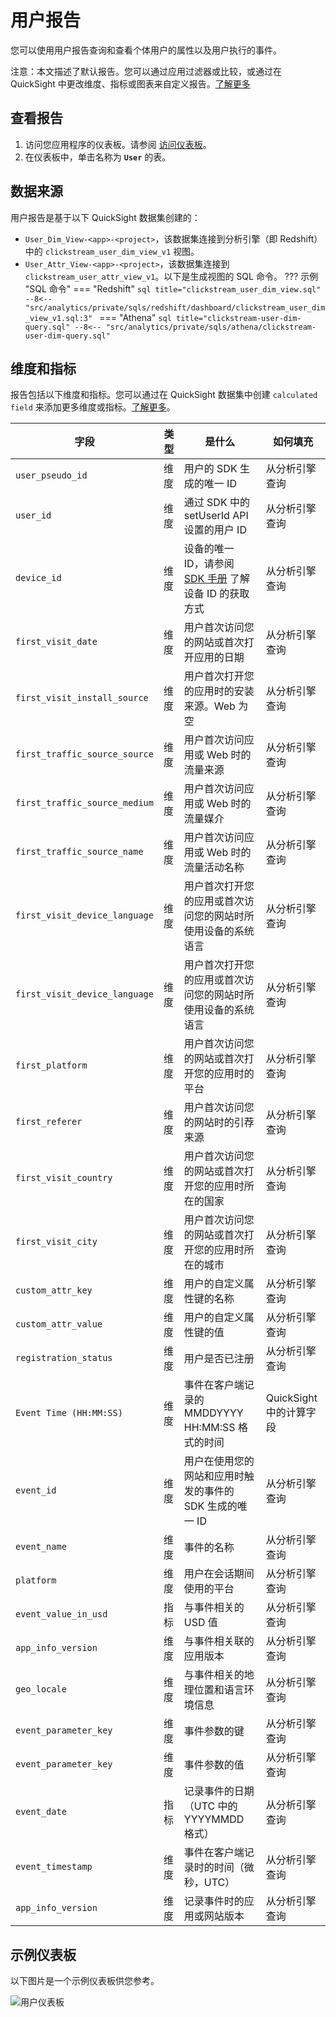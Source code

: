 # 用户报告

您可以使用用户报告查询和查看个体用户的属性以及用户执行的事件。

注意：本文描述了默认报告。您可以通过应用过滤器或比较，或通过在 QuickSight 中更改维度、指标或图表来自定义报告。[了解更多](https://docs.aws.amazon.com/quicksight/latest/user/working-with-visuals.html)

## 查看报告
1. 访问您应用程序的仪表板。请参阅 [访问仪表板](index.md/#view-dashboards)。
2. 在仪表板中，单击名称为 **`User`** 的表。

## 数据来源
用户报告是基于以下 QuickSight 数据集创建的：

- `User_Dim_View-<app>-<project>`，该数据集连接到分析引擎（即 Redshift）中的 `clickstream_user_dim_view_v1` 视图。
- `User_Attr_View-<app>-<project>`，该数据集连接到 `clickstream_user_attr_view_v1`。以下是生成视图的 SQL 命令。
??? 示例 "SQL 命令"
    === "Redshift"
        ```sql title="clickstream_user_dim_view.sql"
        --8<-- "src/analytics/private/sqls/redshift/dashboard/clickstream_user_dim_view_v1.sql:3"
        ```
    === "Athena"
        ```sql title="clickstream-user-dim-query.sql"
        --8<-- "src/analytics/private/sqls/athena/clickstream-user-dim-query.sql"
        ```

## 维度和指标

报告包括以下维度和指标。您可以通过在 QuickSight 数据集中创建 `calculated field` 来添加更多维度或指标。[了解更多](https://docs.aws.amazon.com/quicksight/latest/user/adding-a-calculated-field-analysis.html)。

|字段 | 类型| 是什么 | 如何填充|
|----------|---|---------|--------------------|
|`user_pseudo_id`| 维度 | 用户的 SDK 生成的唯一 ID | 从分析引擎查询|
|`user_id`| 维度 | 通过 SDK 中的 setUserId API 设置的用户 ID  | 从分析引擎查询|
|`device_id`| 维度 | 设备的唯一 ID，请参阅 [SDK 手册](../../sdk-manual/index.md) 了解设备 ID 的获取方式| 从分析引擎查询|
|`first_visit_date`| 维度 | 用户首次访问您的网站或首次打开应用的日期  | 从分析引擎查询|
|`first_visit_install_source`| 维度 | 用户首次打开您的应用时的安装来源。Web 为空  | 从分析引擎查询|
|`first_traffic_source_source`| 维度 | 用户首次访问应用或 Web 时的流量来源  | 从分析引擎查询|
|`first_traffic_source_medium`| 维度 | 用户首次访问应用或 Web 时的流量媒介  | 从分析引擎查询|
|`first_traffic_source_name`| 维度 | 用户首次访问应用或 Web 时的流量活动名称  | 从分析引擎查询|
|`first_visit_device_language`| 维度 | 用户首次打开您的应用或首次访问您的网站时所使用设备的系统语言  | 从分析引擎查询|
|`first_visit_device_language`| 维度 | 用户首次打开您的应用或首次访问您的网站时所使用设备的系统语言  | 从分析引擎查询|
|`first_platform`| 维度 | 用户首次访问您的网站或首次打开您的应用时的平台  | 从分析引擎查询|
|`first_referer`| 维度 | 用户首次访问您的网站时的引荐来源 | 从分析引擎查询|
|`first_visit_country`| 维度 | 用户首次访问您的网站或首次打开您的应用时所在的国家  | 从分析引擎查询|
|`first_visit_city`| 维度 | 用户首次访问您的网站或首次打开您的应用时所在的城市  | 从分析引擎查询|
|`custom_attr_key`| 维度 | 用户的自定义属性键的名称  | 从分析引擎查询|
|`custom_attr_value`| 维度 | 用户的自定义属性键的值  | 从分析引擎查询|
|`registration_status`| 维度 | 用户是否已注册  | 从分析引擎查询|
|`Event Time (HH:MM:SS)`| 维度 |事件在客户端记录的 MMDDYYYY HH:MM:SS 格式的时间  | QuickSight 中的计算字段|
|`event_id`| 维度 | 用户在使用您的网站和应用时触发的事件的 SDK 生成的唯一 ID  | 从分析引擎查询|
|`event_name`| 维度 | 事件的名称  | 从分析引擎查询|
|`platform`| 维度 | 用户在会话期间使用的平台  | 从分析引擎查询|
|`event_value_in_usd`| 指标 | 与事件相关的 USD 值  | 从分析引擎查询|
|`app_info_version`| 维度 | 与事件相关联的应用版本  | 从分析引擎查询|
|`geo_locale`| 维度 | 与事件相关的地理位置和语言环境信息  | 从分析引擎查询|
|`event_parameter_key`| 维度 | 事件参数的键  | 从分析引擎查询|
|`event_parameter_key`| 维度 | 事件参数的值  | 从分析引擎查询|
|`event_date`| 指标 | 记录事件的日期（UTC 中的 YYYYMMDD 格式）  | 从分析引擎查询|
|`event_timestamp`| 维度 | 事件在客户端记录时的时间（微秒，UTC）  | 从分析引擎查询|
|`app_info_version`| 维度 | 记录事件时的应用或网站版本  | 从分析引擎查询|

## 示例仪表板
以下图片是一个示例仪表板供您参考。

![用户仪表板](../../images/analytics/dashboard/user.png)
